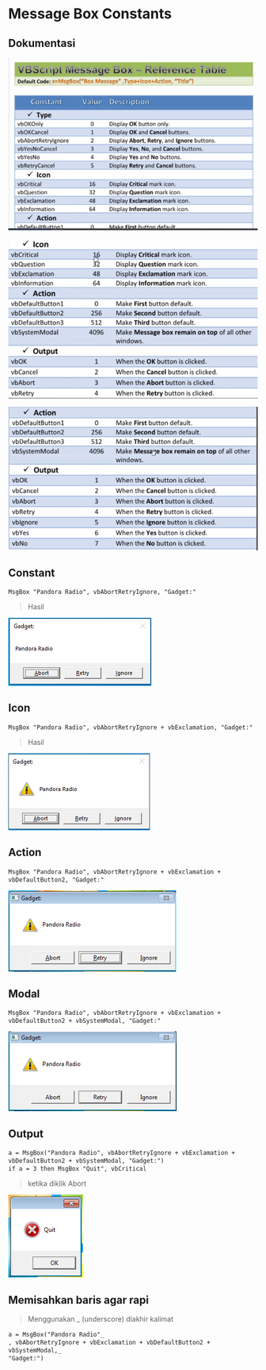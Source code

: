 # Message Box Constants

## Dokumentasi

![1](../asset/img/2/1.PNG)

![2](../asset/img/2/2.PNG)

![3](../asset/img/2/3.PNG)

## Constant

```vbs
MsgBox "Pandora Radio", vbAbortRetryIgnore, "Gadget:"
```

> Hasil

![4](../asset/img/2/4.PNG)

## Icon

```vbs
MsgBox "Pandora Radio", vbAbortRetryIgnore + vbExclamation, "Gadget:"
```

> Hasil

![5](../asset/img/2/5.PNG)

## Action

```vbs
MsgBox "Pandora Radio", vbAbortRetryIgnore + vbExclamation + vbDefaultButton2, "Gadget:"
```

![6](../asset/img/2/6.PNG)

## Modal

```vbs
MsgBox "Pandora Radio", vbAbortRetryIgnore + vbExclamation + vbDefaultButton2 + vbSystemModal, "Gadget:"
```

![7](../asset/img/2/7.PNG)

## Output

```vbs
a = MsgBox("Pandora Radio", vbAbortRetryIgnore + vbExclamation + vbDefaultButton2 + vbSystemModal, "Gadget:")
if a = 3 then MsgBox "Quit", vbCritical
```

> ketika diklik Abort

![8](../asset/img/2/8.PNG)

## Memisahkan baris agar rapi

> Menggunakan \_ (underscore) diakhir kalimat

```vbs
a = MsgBox("Pandora Radio"_
, vbAbortRetryIgnore + vbExclamation + vbDefaultButton2 + vbSystemModal,_
"Gadget:")
```
